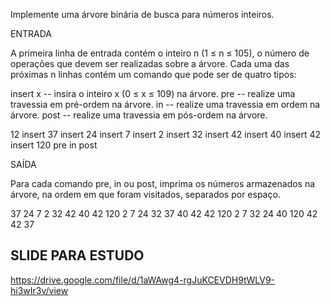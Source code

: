 Implemente uma árvore binária de busca para números inteiros.

ENTRADA

A primeira linha de entrada contém o inteiro n (1 ≤ n ≤ 105), o número de operações que devem ser realizadas sobre a árvore. Cada uma das próximas n linhas contém um comando que pode ser de quatro tipos:

insert x -- insira o inteiro x (0 ≤ x ≤ 109) na árvore.
pre -- realize uma travessia em pré-ordem na árvore.
in -- realize uma travessia em ordem na árvore.
post -- realize uma travessia em pós-ordem na árvore.

12
insert 37
insert 24
insert 7
insert 2
insert 32
insert 42
insert 40
insert 42
insert 120
pre
in
post

SAÍDA

Para cada comando pre, in ou post, imprima os números armazenados na árvore, na ordem em que foram visitados, separados por espaço.

37 24 7 2 32 42 40 42 120
2 7 24 32 37 40 42 42 120
2 7 32 24 40 120 42 42 37

## SLIDE PARA ESTUDO 
https://drive.google.com/file/d/1aWAwg4-rgJuKCEVDH9tWLV9-hi3wIr3v/view